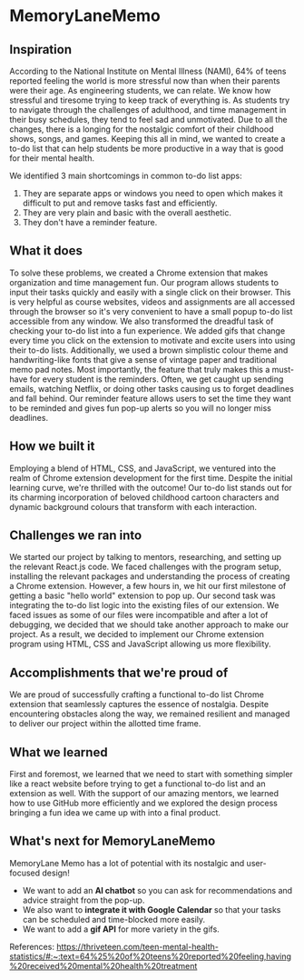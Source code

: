 # MemoryLaneMemo



## Inspiration

According to the National Institute on Mental Illness (NAMI), 64% of teens reported feeling the world is more stressful now than when their parents were their age. As engineering students, we can relate. We know how stressful and tiresome trying to keep track of everything is.  As students try to navigate through the challenges of adulthood, and time management in their busy schedules, they tend to feel sad and unmotivated. Due to all the changes, there is a longing for the nostalgic comfort of their childhood shows, songs, and games. Keeping this all in mind, we wanted to create a to-do list that can help students be more productive in a way that is good for their mental health. 

We identified 3 main shortcomings in common to-do list apps:
1. They are separate apps or windows you need to open which makes it difficult to put and remove tasks 
 fast and efficiently. 
2. They are very plain and basic with the overall aesthetic.
3. They don't have a reminder feature.

## What it does
To solve these problems, we created a Chrome extension that makes organization and time management fun. Our program allows students to input their tasks quickly and easily with a single click on their browser. This is very helpful as course websites, videos and assignments are all accessed through the browser so it's very convenient to have a small popup to-do list accessible from any window. We also transformed the dreadful task of checking your to-do list into a fun experience. We added gifs that change every time you click on the extension to motivate and excite users into using their to-do lists. Additionally, we used a brown simplistic colour theme and handwriting-like fonts that give a sense of vintage paper and traditional memo pad notes. Most importantly, the feature that truly makes this a must-have for every student is the reminders. Often, we get caught up sending emails, watching Netflix, or doing other tasks causing us to forget deadlines and fall behind. Our reminder feature allows users to set the time they want to be reminded and gives fun pop-up alerts so you will no longer miss deadlines. 

## How we built it

Employing a blend of HTML, CSS, and JavaScript, we ventured into the realm of Chrome extension development for the first time. Despite the initial learning curve, we're thrilled with the outcome! Our to-do list stands out for its charming incorporation of beloved childhood cartoon characters and dynamic background colours that transform with each interaction. 

## Challenges we ran into
We started our project by talking to mentors, researching, and setting up the relevant React.js code. We faced challenges with the program setup, installing the relevant packages and understanding the process of creating a Chrome extension. However, a few hours in, we hit our first milestone of getting a basic "hello world" extension to pop up. Our second task was integrating the to-do list logic into the existing files of our extension. We faced issues as some of our files were incompatible and after a lot of debugging, we decided that we should take another approach to make our project. As a result, we decided to implement our Chrome extension program using HTML, CSS and JavaScript allowing us more flexibility. 

## Accomplishments that we're proud of
We are proud of successfully crafting a functional to-do list Chrome extension that seamlessly captures the essence of nostalgia. Despite encountering obstacles along the way, we remained resilient and managed to deliver our project within the allotted time frame.

## What we learned
First and foremost, we learned that we need to start with something simpler like a react website before trying to get a functional to-do list and an extension as well. With the support of our amazing mentors, we learned how to use GitHub more efficiently and we explored the design process bringing a fun idea we came up with into a final product. 

## What's next for MemoryLaneMemo
MemoryLane Memo has a lot of potential with its nostalgic and user-focused design!
- We want to add an **AI chatbot** so you can ask for recommendations and advice straight from the pop-up. 
- We also want to **integrate it with Google Calendar** so that your tasks can be scheduled and time-blocked more easily.
- We want to add a **gif API** for more variety in the gifs. 

References:
https://thriveteen.com/teen-mental-health-statistics/#:~:text=64%25%20of%20teens%20reported%20feeling,having%20received%20mental%20health%20treatment

